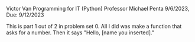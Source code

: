 Victor Van
Programming for IT (Python)
Professor Michael Penta
9/6/2023, Due: 9/12/2023

This is part 1 out of 2 in problem set 0.
All I did was make a function that asks for a number.
Then it says "Hello, [name you inserted]."
